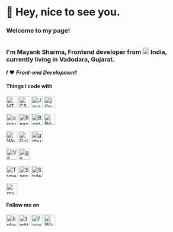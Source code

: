 <h1>👋 Hey, nice to see you.</h1>


<h3>Welcome to my page!<br><br>
  
I'm Mayank Sharma, Frontend developer from <img src="https://www.flaticon.com/svg/static/icons/svg/3336/3336063.svg" width="18"/> <b>India</b>, currently living in <b>Vadodara, Gujarat</b>. </h3>

𝑰 ❤️ 𝑭𝒓𝒐𝒏𝒕-𝒆𝒏𝒅 𝑫𝒆𝒗𝒆𝒍𝒐𝒑𝒎𝒆𝒏𝒕!

<h4>Things I code with</h4>

<p>
  <img alt="HTML5" src="https://img.shields.io/badge/-HTML5-%23E44D27?style=for-the-badge&logo=html5&logoColor=ffffff" height="30" />
  <img alt="CSS3" src="https://img.shields.io/badge/-CSS3-%231572B6?style=for-the-badge&logo=css3" height="30" />
  <img alt="JavaScript" src="https://img.shields.io/badge/-JavaScript-%23F7DF1C?style=for-the-badge&logo=javascript&logoColor=000000&labelColor=%23F7DF1C&color=%23FFCE5A" height="30" /> 
  <img alt="jQuery" src="https://img.shields.io/badge/jquery%20-%230769AD.svg?&style=for-the-badge&logo=jquery&logoColor=white" height="30" />
</p>
  
<p>
  <img alt="angular" src="https://img.shields.io/badge/-Angular-DD0031?style=for-the-badge&logo=angular&logoColor=white" height="30" />
  <img alt="React" src="https://img.shields.io/badge/-React-45b8d8?style=for-the-badge&logo=react&logoColor=white" height="30" />
  <img alt="Bootstrap" src="https://img.shields.io/badge/bootstrap%20-%23563D7C.svg?&style=for-the-badge&logo=bootstrap&logoColor=white" height="30" />
  <img alt="Node" src="https://img.shields.io/badge/node.js%20-%2343853D.svg?&style=for-the-badge&logo=node.js&logoColor=white" height="30" />
</p>

<p>
  <img alt="Webpack" src="https://img.shields.io/badge/-Webpack-8DD6F9?style=for-the-badge&logo=webpack&logoColor=white" height="30" /> 
  <img alt="Gulp" src="https://img.shields.io/badge/-Gulp-DB4446?style=for-the-badge&logo=gulp&logoColor=white" height="30" /> 
  <img alt="github actions" src="https://img.shields.io/badge/-Github_Actions-2088FF?style=for-the-badge&logo=github-actions&logoColor=white" height="30" />
</p>

<p>
  <img alt="VS Code" src="https://img.shields.io/badge/-VSCode-%23007ACC?style=for-the-badge&logo=visual-studio-code" height="30" />
  <img alt="git" src="https://img.shields.io/badge/-Git-F05032?style=for-the-badge&logo=git&logoColor=white" height="30" />
</p>

<p>
  <img alt="TypeScript" src="https://img.shields.io/badge/-TypeScript-007ACC?style=for-the-badge&logo=typescript&logoColor=white" height="30" />
  <img alt="Sass" src="https://img.shields.io/badge/-Sass-CC6699?style=for-the-badge&logo=sass&logoColor=white" height="30" />
  <img alt="Styled Components" src="https://img.shields.io/badge/-Styled_Components-db7092?style=for-the-badge&logo=styled-components&logoColor=white" height="30" />
</p>  
<p>
	<img alt="mysql" src="https://img.shields.io/badge/mysql-%2300f.svg?&style=for-the-badge&logo=mysql&logoColor=white" height="30" />
</p>
 
<h4>Follow me on</h4> 
<p>
  <a href="https://www.linkedin.com/in/mayank-sharma-46b89bb4/" target="_blank"><img alt="linkedin" src="https://img.shields.io/badge/linkedin-%230077B5.svg?&style=for-the-badge&logo=linkedin&logoColor=white" height="30" /></a>
  <a href="https://twitter.com/SharmaMayank88" target="_blank"><img alt="twitter" src="https://img.shields.io/badge/twitter-%231DA1F2.svg?&style=for-the-badge&logo=twitter&logoColor=white" height="30" /></a>
  <a href="https://www.facebook.com/Mayank-Sharma-589655841055164/" target="_blank"><img alt="facebook" src="https://img.shields.io/badge/facebook-%231877F2.svg?&style=for-the-badge&logo=facebook&logoColor=white" height="30" /></a>
  <a href="https://mayanksharma88.wordpress.com/" target="_blank"><img alt="WordPress" src="https://img.shields.io/badge/blogger-%23FF5722.svg?&style=for-the-badge&logo=blogger&logoColor=white" height="30" /></a>
</p>
